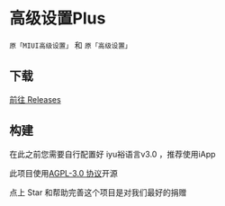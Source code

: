 # 高级设置Plus

`原「MIUI高级设置」` 和 `原「高级设置」`


## 下载

[前往 Releases](https://github.com/DropWave/SettingPro/releases)

## 构建
在此之前您需要自行配置好 iyu裕语言v3.0 ，推荐使用iApp


此项目使用[AGPL-3.0 协议](https://github.com/DropWave/SettingPro/blob/main/LICENSE)开源


点上 Star 和帮助完善这个项目是对我们最好的捐赠
